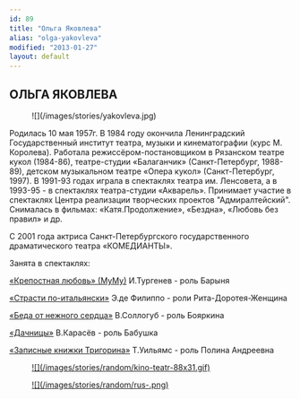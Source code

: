 ```yaml
---
id: 89
title: "Ольга Яковлева"
alias: "olga-yakovleva"
modified: "2013-01-27"
layout: default
---
```


## ОЛЬГА ЯКОВЛЕВА

<figure>
![](/images/stories/yakovleva.jpg)
</figure>

Родилась 10 мая 1957г. В 1984 году окончила Ленинградский Государственный институт театра, музыки и кинематографии (курс М. Королева). Работала режиссёром-постановщиком в Рязанском театре кукол (1984-86), театре-студии «Балаганчик» (Санкт-Петербург, 1988-89), детском музыкальном театре «Опера кукол» (Санкт-Петербург, 1997). В 1991-93 годах играла в спектаклях театра им. Ленсовета, а в 1993-95 - в спектаклях театра-студии «Акварель». Принимает участие в спектаклях Центра реализации творческих проектов "Адмиралтейский". Снималась в фильмах: «Катя.Продолжение», «Бездна», «Любовь без правил» и др.

С 2001 года актриса Санкт-Петербургского государственного драматического театра «КОМЕДИАНТЫ».

Занята в спектаклях:

[«Крепостная любовь» (МуМу)](46-mumu.html) И.Тургенев - роль Барыня

[«Страсти по-итальянски»](59-strasti-po-italianski.html) Э.де Филиппо - роли Рита-Доротея-Женщина

[«Беда от нежного сердца»](39-beda-ot-neghnogo-serdca.html) В.Соллогуб - роль Бояркина

[«Дачницы»](43-dachnici.html) В.Карасёв - роль Бабушка

[«Записные книжки Тригорина»](72-trigorin.html) Т.Уильямс - роль Полина Андреевна

<figure><a href="http://www.kino-teatr.ru/teatr/acter/w/ros/283054/bio/">
![](/images/stories/random/kino-teatr-88x31.gif)
</a></figure>

<figure><a href="http://ruskino.ru/art/10329">
![](/images/stories/random/rus-.png)
</a></figure>


